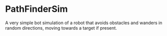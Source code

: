 # PathFinderSim
A very simple bot simulation of a robot that avoids obstacles and wanders in random directions, moving towards a target if present.

